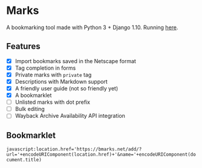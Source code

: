 # Marks

A bookmarking tool made with Python 3 + Django 1.10. Running [here](https://bmarks.net/felipecortez).

## Features

- [x] Import bookmarks saved in the Netscape format
- [x] Tag completion in forms
- [x] Private marks with `private` tag
- [x] Descriptions with Markdown support
- [x] A friendly user guide (not so friendly yet)
- [x] A bookmarklet
- [ ] Unlisted marks with dot prefix
- [ ] Bulk editing
- [ ] Wayback Archive Availability API integration

## Bookmarklet

```javascript:location.href='https://bmarks.net/add/?url='+encodeURIComponent(location.href)+'&name='+encodeURIComponent(document.title)```
